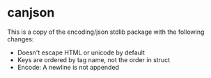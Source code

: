 # canjson

This is a copy of the encoding/json stdlib package with the following changes:

- Doesn't escape HTML or unicode by default
- Keys are ordered by tag name, not the order in struct
- Encode: A newline is not appended
